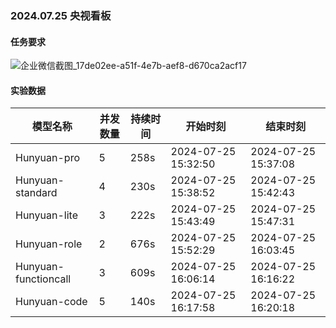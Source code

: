### 2024.07.25 央视看板



#### 任务要求



![企业微信截图_17de02ee-a51f-4e7b-aef8-d670ca2acf17](/Users/edricchen/Library/Containers/com.tencent.WeWorkMac/Data/Documents/Profiles/DD90DB6049E5568E84E593ED158FC1CF/Caches/Images/2024-07/902b574a8c4a3823afe87240d925373a_HD/企业微信截图_17de02ee-a51f-4e7b-aef8-d670ca2acf17.png)

#### 实验数据



| 模型名称             | 并发数量 | 持续时间 | 开始时刻            | 结束时刻            |
| -------------------- | -------- | -------- | ------------------- | ------------------- |
| Hunyuan-pro          | 5        | 258s     | 2024-07-25 15:32:50 | 2024-07-25 15:37:08 |
| Hunyuan-standard     | 4        | 230s     | 2024-07-25 15:38:52 | 2024-07-25 15:42:43 |
| Hunyuan-lite         | 3        | 222s     | 2024-07-25 15:43:49 | 2024-07-25 15:47:31 |
| Hunyuan-role         | 2        | 676s     | 2024-07-25 15:52:29 | 2024-07-25 16:03:45 |
| Hunyuan-functioncall | 3        | 609s     | 2024-07-25 16:06:14 | 2024-07-25 16:16:22 |
| Hunyuan-code         | 5        | 140s     | 2024-07-25 16:17:58 | 2024-07-25 16:20:18 |

​	